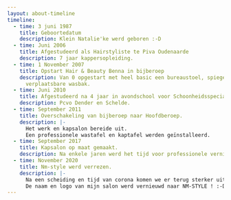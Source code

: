 ```yaml
---
layout: about-timeline
timeline:
  - time: 3 juni 1987
    title: Geboortedatum
    description: Klein Natalie'ke werd geboren :-D
  - time: Juni 2006
    title: Afgestudeerd als Hairstyliste te Piva Oudenaarde
    description: 7 jaar kappersopleiding.
  - time: 1 November 2007
    title: Opstart Hair & Beauty Benna in bijberoep
    description: Van 0 opgestart met heel basic een bureaustoel, spiegel, lavabo en
      verplaatsbare wasbak.
  - time: Juni 2010
    title: Afgestudeerd na 4 jaar in avondschool voor Schoonheidsspecialiste.
    description: Pcvo Dender en Schelde.
  - time: September 2011
    title: Overschakeling van bijberoep naar Hoofdberoep.
    description: |-
      Het werk en kapsalon bereide uit.
      Een professionele wastafel en kaptafel werden geïnstalleerd.
  - time: September 2017
    title: Kapsalon op maat gemaakt.
    description: Na enkele jaren werd het tijd voor professionele vernieuwing op maat.
  - time: November 2020
    title: Nm-style werd verrezen.
    description: |-
      Na een scheiding en tijd van corona komen we er terug sterker uit.
      De naam en logo van mijn salon werd vernieuwd naar NM-STYLE ! :-D
---
```

